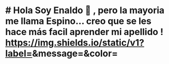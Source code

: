 # #  Hola Soy Enaldo 👋 , pero la mayoria me llama Espino... creo que se les hace más facil aprender mi apellido ! https://img.shields.io/static/v1?label=<LABEL>&message=<MESSAGE>&color=<COLOR>
  
